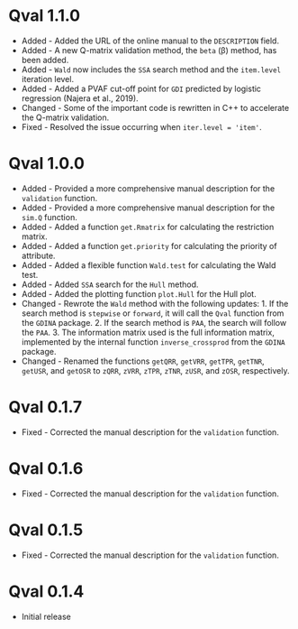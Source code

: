 # Qval 1.1.0

-   Added   - Added the URL of the online manual to the `DESCRIPTION` field.
-   Added   - A new Q-matrix validation method, the `beta` (β) method, has been added.
-   Added   - `Wald` now includes the `SSA` search method and the `item.level` iteration level.
-   Added   - Added a PVAF cut-off point for `GDI` predicted by logistic regression (Najera et al., 2019).
-   Changed - Some of the important code is rewritten in C++ to accelerate the Q-matrix validation.
-   Fixed   - Resolved the issue occurring when `iter.level = 'item'`.

# Qval 1.0.0

-   Added   - Provided a more comprehensive manual description for the `validation` function.
-   Added   - Provided a more comprehensive manual description for the `sim.Q` function.
-   Added   - Added a function `get.Rmatrix` for calculating the restriction matrix.
-   Added   - Added a function `get.priority` for calculating the priority of attribute.
-   Added   - Added a flexible function `Wald.test` for calculating the Wald test.
-   Added   - Added `SSA` search for the `Hull` method.
-   Added   - Added the plotting function `plot.Hull` for the Hull plot.
-   Changed - Rewrote the `Wald` method with the following updates: 1. If the search method is `stepwise` or `forward`, it will call the `Qval` function from the `GDINA` package. 2. If the search method is `PAA`, the search will follow the `PAA`. 3. The information matrix used is the full information matrix, implemented by the internal function `inverse_crossprod` from the `GDINA` package.
-   Changed - Renamed the functions `getQRR`, `getVRR`, `getTPR`, `getTNR`, `getUSR`, and `getOSR` to `zQRR`, `zVRR`, `zTPR`, `zTNR`, `zUSR`, and `zOSR`, respectively.

# Qval 0.1.7

-   Fixed   - Corrected the manual description for the `validation` function.

# Qval 0.1.6

-   Fixed   - Corrected the manual description for the `validation` function.

# Qval 0.1.5

-   Fixed   - Corrected the manual description for the `validation` function.

# Qval 0.1.4

-   Initial release
